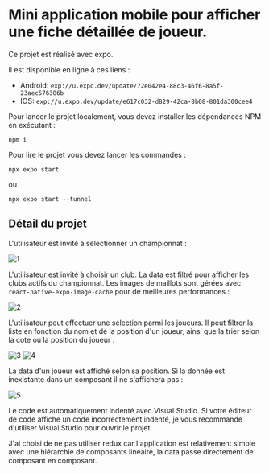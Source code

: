 # Mini application mobile pour afficher une fiche détaillée de joueur.

Ce projet est réalisé avec expo.

Il est disponible en ligne à ces liens : 
- Android: `exp://u.expo.dev/update/72e042e4-88c3-46f6-8a5f-23aec576386b`
- IOS: `exp://u.expo.dev/update/e617c032-d829-42ca-8b08-801da300cee4`

Pour lancer le projet localement, vous devez installer les dépendances NPM en exécutant :

```
npm i
```

Pour lire le projet vous devez lancer les commandes :

```
npx expo start 
```
ou
```
npx expo start --tunnel
```

## Détail du projet
L'utilisateur est invité à sélectionner un championnat :

![1](https://github.com/kevinkotcherga/react-native-app/assets/78493094/ea41a342-421a-4d49-915d-4768f3f60da5)


L'utilisateur est invité à choisir un club. La data est filtré pour afficher les clubs actifs du championnat. Les images de maillots sont gérées avec `react-native-expo-image-cache` pour de meilleures performances :
   
![2](https://github.com/kevinkotcherga/react-native-app/assets/78493094/e23e59c5-3acf-4627-87a7-a88f3f556eb6)


L'utilisateur peut effectuer une sélection parmi les joueurs. Il peut filtrer la liste en fonction du nom et de la position d'un joueur, ainsi que la trier selon la cote ou la position du joueur :

![3](https://github.com/kevinkotcherga/react-native-app/assets/78493094/b825fd2e-e7b9-4654-9484-92f8d51a363a)
![4](https://github.com/kevinkotcherga/react-native-app/assets/78493094/998e402d-60db-4697-ba92-9342e6b3b757)


La data d'un joueur est affiché selon sa position. Si la donnée est inexistante dans un composant il ne s'affichera pas :
   
![5](https://github.com/kevinkotcherga/react-native-app/assets/78493094/3c23e303-4541-4a6c-af3c-8c0790f10df6)


Le code est automatiquement indenté avec Visual Studio. Si votre éditeur de code affiche un code incorrectement indenté, je vous recommande d'utiliser Visual Studio pour ouvrir le projet.

J'ai choisi de ne pas utiliser redux car l'application est relativement simple avec une hiérarchie de composants linéaire, la data passe directement de composant en composant.

